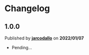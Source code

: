 # Changelog

## 1.0.0
Published by **[jarcodallo](https://github.com/jarcodallo)** on **2022/01/07**
- Pending...